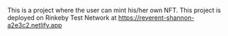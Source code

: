 
This is a project where the user can mint his/her own NFT.
This project is deployed on Rinkeby Test Network at https://reverent-shannon-a2e3c2.netlify.app 
